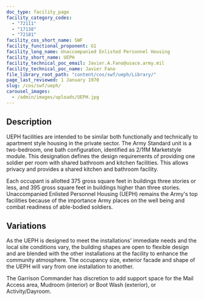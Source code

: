 ```yaml
---
doc_type: facility_page
facility_category_codes:
  - "72111"
  - "17138"
  - "72181"
facility_cos_short_name: SWF
facility_functional_proponent: G1
facility_long_name: Unaccompanied Enlisted Personnel Housing
facility_short_name: UEPH
facility_technical_poc_email: Javier.A.Fano@usace.army.mil
facility_technical_poc_name: Javier Fano
file_library_root_path: "content/cos/swf/ueph/Library/"
page_last_reviewed: 1 January 1970
slug: /cos/swf/ueph/
carousel_images:
  - /admin/images/uploads/UEPH.jpg
---
```


## Description

UEPH facilities are intended to be similar both functionally and technically to apartment style housing in the private sector. The Army Standard unit is a two-bedroom, one bath configuration, identified as 2/1fM Marketstyle module. This designation defines the design requirements of providing one soldier per room with shared bathroom and kitchen facilities. This allows privacy and provides a shared kitchen and bathroom facility.

Each occupant is allotted 375 gross square feet in buildings three stories or less, and 395 gross square feet in buildings higher than three stories. Unaccompanied Enlisted Personnel Housing (UEPH) remains the Army's top facilities because of the importance Army places on the well being and combat readiness of able-bodied soldiers.

## Variations

As the UEPH is designed to meet the installations' immediate needs and the local site conditions vary, the building shapes are open to flexible design and are blended with the other installations at the facility to enhance the community atmosphere. The occupancy size, exterior facade and shape of the UEPH will vary from one installation to another.

The Garrison Commander has discretion to add support space for the Mail Access area, Mudroom (interior) or Boot Wash (exterior), or Activity/Dayroom.
